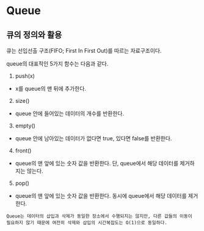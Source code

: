 # Queue
## 큐의 정의와 활용
큐는 선입선출 구조(FIFO; First In First Out)를 따르는 자료구조이다.

queue의 대표적인 5가지 함수는 다음과 같다.

1. push(x)
  - x를 queue의 맨 뒤에 추가한다.

2. size()
  - queue 안에 들어있는 데이터의 개수를 반환한다.

3. empty()
  - queue 안에 남아있는 데이터가 없다면 true, 있다면 false를 반환한다.

4. front()
  - queue의 맨 앞에 있는 숫자 값을 반환한다. 단, queue에서 해당 데이터를 제거하지는 않는다.

5. pop()
  - queue의 맨 앞에 있는 숫자 값을 반환한다. 동시에 queue에서 해당 데이터를 제거한다.

```
Queue는 데이터의 삽입과 삭제가 동일한 장소에서 수행되지는 않지만, 다른 값들의 이동이 필요하지 않기 때문에 여전히 삭제와 삽입의 시간복잡도는 O(1)으로 동일하다.
```